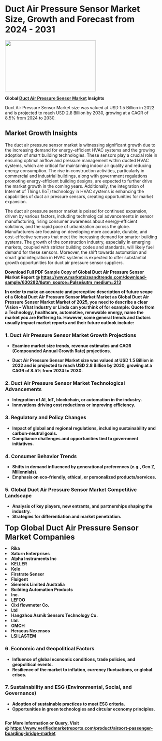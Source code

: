 <H1>Duct Air Pressure Sensor Market Size, Growth and Forecast from 2024 - 2031</H1><img class="aligncenter size-medium wp-image-584254" src="https://thirdeyenews.in/wp-content/uploads/2024/09/Global-Market-Research-300x168.jpeg" alt="" width="300" height="168" /><p><strong>Global&nbsp;<a href="https://www.marketsizeandtrends.com/download-sample/630282/&amp;utm_source=Pulse&amp;utm_medium=213">Duct Air Pressure Sensor Market</a> Insights</strong></p><p>Duct Air Pressure Sensor Market size was valued at USD 1.5 Billion in 2022 and is projected to reach USD 2.8 Billion by 2030, growing at a CAGR of 8.5% from 2024 to 2030.</p><p><h2>Market Growth Insights</h2> <p>The duct air pressure sensor market is witnessing significant growth due to the increasing demand for energy-efficient HVAC systems and the growing adoption of smart building technologies. These sensors play a crucial role in ensuring optimal airflow and pressure management within ducted HVAC systems, which are critical for maintaining indoor air quality and reducing energy consumption. The rise in construction activities, particularly in commercial and industrial buildings, along with government regulations promoting energy-efficient building designs, are expected to further drive the market growth in the coming years. Additionally, the integration of Internet of Things (IoT) technology in HVAC systems is enhancing the capabilities of duct air pressure sensors, creating opportunities for market expansion.</p> <p><strong></strong></p> <p>The duct air pressure sensor market is poised for continued expansion, driven by various factors, including technological advancements in sensor manufacturing, rising consumer awareness about energy-efficient solutions, and the rapid pace of urbanization across the globe. Manufacturers are focusing on developing more accurate, durable, and cost-effective sensors that meet the increasing demand for smarter building systems. The growth of the construction industry, especially in emerging markets, coupled with stricter building codes and standards, will likely fuel demand for these sensors. Moreover, the shift towards automation and smart grid integration in HVAC systems is expected to offer substantial growth opportunities for duct air pressure sensor suppliers.</p> <p><strong></p><p><span class=""><strong>Download Full PDF Sample Copy of Global Duct Air Pressure Sensor Market Report</strong> @ <a href="https://www.marketsizeandtrends.com/download-sample/630282/&amp;utm_source=Pulse&amp;utm_medium=213" target="_blank">https://www.marketsizeandtrends.com/download-sample/630282/&amp;utm_source=Pulse&amp;utm_medium=213</a></span></p><p>In order to make an accurate and perceptive description of future scope of a Global&nbsp;Duct Air Pressure Sensor Market Market as Global&nbsp;Duct Air Pressure Sensor Market Market of 2025, you need to describe a clear Vision &ndash; What Industry or Linda can you think of for example: Quote from a Technology, healthcare, automotive, renewable energy, name the market you are Reffering to. However, some general trends and factors usually impact market reports and their future outlook include:</p><h3>1.&nbsp;<strong>Duct Air Pressure Sensor Market Growth Projections</strong></h3><ul><li>Examine market size trends, revenue estimates and CAGR (Compounded Annual Growth Rate) projections.</li><li><p>Duct Air Pressure Sensor Market size was valued at USD 1.5 Billion in 2022 and is projected to reach USD 2.8 Billion by 2030, growing at a CAGR of 8.5% from 2024 to 2030.</p></li></ul><h3>2.&nbsp;<strong>Duct Air Pressure Sensor Market Technological Advancements</strong></h3><ul><li>Integration of AI, IoT, blockchain, or automation in the industry.</li><li>Innovations driving cost reductions or improving efficiency.</li></ul><h3>3.&nbsp;<strong>Regulatory and Policy Changes</strong></h3><ul><li>Impact of global and regional regulations, including sustainability and carbon-neutral goals.</li><li>Compliance challenges and opportunities tied to government initiatives.</li></ul><h3>4.&nbsp;<strong>Consumer Behavior Trends</strong></h3><ul><li>Shifts in demand influenced by generational preferences (e.g., Gen Z, Millennials).</li><li>Emphasis on eco-friendly, ethical, or personalized products/services.</li></ul><h3>5.&nbsp;<strong>Global Duct Air Pressure Sensor Market Competitive Landscape</strong></h3><ul><li>Analysis of key players, new entrants, and partnerships shaping the industry.</li><li>Strategies for differentiation and market penetration.</li></ul><p data-pm-slice="1 1 []"><span style="color: inherit; font-family: inherit; font-size: 25px;">Top Global Duct Air Pressure Sensor Market Companies</span></p><div class="" data-test-id=""><p><li>Rika</li><li> Saturn Enterprises</li><li> Alpha Instruments Inc</li><li> KELLER</li><li> Kele</li><li> Firstrate Sensor</li><li> Fluigent</li><li> Siemens Limited Australia</li><li> Building Automation Products</li><li> Inc.</li><li> LEFOO</li><li> Cixi flowmeter Co.</li><li> Ltd</li><li> Hangzhou Asmik Sensors Technology Co.</li><li> Ltd.</li><li> OMCH</li><li> Heraeus Nexensos</li><li> LSI LASTEM</li></p></div><h3>6.&nbsp;<strong>Economic and Geopolitical Factors</strong></h3><ul><li>Influence of global economic conditions, trade policies, and geopolitical events.</li><li>Resilience of the market to inflation, currency fluctuations, or global crises.</li></ul><h3>7.&nbsp;<strong>Sustainability and ESG (Environmental, Social, and Governance)</strong></h3><ul><li>Adoption of sustainable practices to meet ESG criteria.</li><li>Opportunities in green technologies and circular economy principles.</li></ul><h2><strong style="font-size: 14px;">For More Information or Query, Visit @&nbsp;</strong><a style="background-color: #ffffff; font-size: 14px;" href="https://www.marketsizeandtrends.com/report/duct-air-pressure-sensor-market/" target="_blank">https://www.verifiedmarketreports.com/product/airport-passenger-boarding-bridge-market</a></h2>
